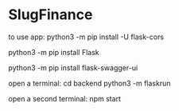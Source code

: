 # SlugFinance

to use app:
python3 -m pip install -U flask-cors

python3 -m pip install Flask

python3 -m pip install flask-swagger-ui

open a terminal:
cd backend
python3 -m flaskrun

open a second terminal:
npm start


